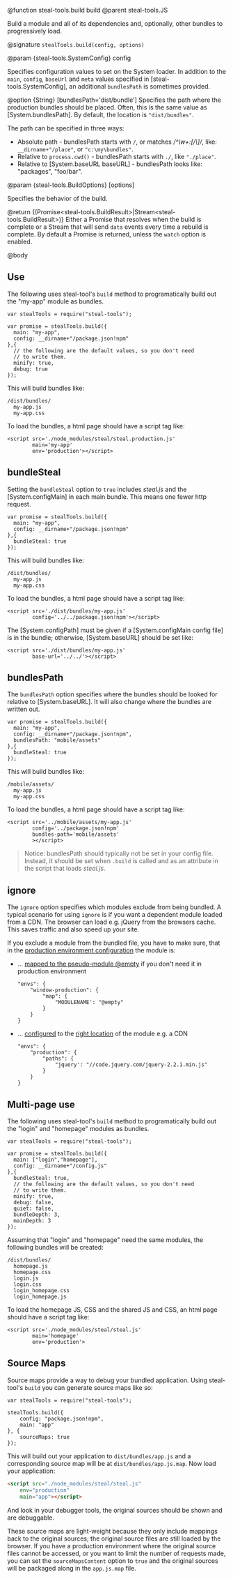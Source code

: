 @function steal-tools.build build
@parent steal-tools.JS 

Build a module and all of its dependencies and, optionally, other bundles to progressively load.

@signature `stealTools.build(config, options)`

@param {steal-tools.SystemConfig} config

Specifies configuration values to set on the System loader.  In addition to the `main`, `config`, `baseUrl` and `meta` values 
specified in [steal-tools.SystemConfig], an additional `bundlesPath` is sometimes provided.


  @option {String} [bundlesPath='dist/bundle']  Specifies the path where the production bundles should be 
  placed. Often, this is the same value as [System.bundlesPath]. By default, the location is `"dist/bundles"`.

  The path can be specified in three ways:

 - Absolute path - bundlesPath starts with `/`, or matches _/^\w+:[\/\\]/_, like:  `__dirname+"/place"`, or `"c:\my\bundles"`.
 - Relative to `process.cwd()` - bundlesPath starts with `./`, like `"./place"`.
 - Relative to [System.baseURL baseURL] - bundlesPath looks like: "packages", "foo/bar".
 
  
@param {steal-tools.BuildOptions} [options]

Specifies the behavior of the build.
  
@return {(Promise<steal-tools.BuildResult>|Stream<steal-tools.BuildResult>)} Either a Promise that resolves when the build is complete or a Stream that will send `data` events every time a rebuild is complete. By default a Promise is returned, unless the `watch` option is enabled.

@body

## Use

The following uses steal-tool's `build` method to programatically build out the "my-app"
module as bundles.    

    var stealTools = require("steal-tools");
    
    var promise = stealTools.build({
      main: "my-app",
      config: __dirname+"/package.json!npm"
    },{
      // the following are the default values, so you don't need
      // to write them.
      minify: true,
      debug: true
    });

This will build bundles like:

    /dist/bundles/
      my-app.js
      my-app.css

To load the bundles, a html page should have a script tag like:

```
<script src='./node_modules/steal/steal.production.js' 
        main='my-app'
        env='production'></script>
```

## bundleSteal

Setting the `bundleSteal` option to `true` includes _steal.js_ and the [System.configMain] in each
main bundle.  This means one fewer http request.  

    var promise = stealTools.build({
      main: "my-app",
      config: __dirname+"/package.json!npm"
    },{
      bundleSteal: true
    });

This will build bundles like:

    /dist/bundles/
      my-app.js
      my-app.css

To load the bundles, a html page should have a script tag like:

```
<script src='./dist/bundles/my-app.js' 
        config='../../package.json!npm'></script>
```

The [System.configPath] must be given if a [System.configMain config file] is in the bundle;
otherwise, [System.baseURL] should be set like:

```
<script src='./dist/bundles/my-app.js' 
        base-url='../../'></script>
```


## bundlesPath

The `bundlesPath` option specifies where the bundles should be looked for
relative to [System.baseURL].  It will also change where the bundles are written out.

    var promise = stealTools.build({
      main: "my-app",
      config: __dirname+"/package.json!npm",
      bundlesPath: "mobile/assets"
    },{
      bundleSteal: true
    });

This will build bundles like:

    /mobile/assets/
      my-app.js
      my-app.css

To load the bundles, a html page should have a script tag like:

```
<script src='../mobile/assets/my-app.js' 
        config='../package.json!npm'
        bundles-path='mobile/assets'
        ></script>
```

> Notice: bundlesPath should typically not be set in your
config file. Instead, it should be set when `.build` is called
and as an attribute in the script that loads _steal.js_.

## <a name="ignore"></a>ignore

The `ignore` option specifies which modules exclude from being bundled.
A typical scenario for using `ignore` is if you want a dependent module loaded from a CDN.
The browser can load e.g. jQuery from the browsers cache. This saves traffic and also speed up your site.

If you exclude a module from the bundled file, you have to make sure, that in the [production environment configuration](http://stealjs.com/docs/System.envs.html)
the module is:

* ... [mapped to the pseudo-module @empty](http://stealjs.com/docs/System.map.html#ignoring-optional-dependencies) if you don't need it in production environment

    ```
    "envs": {
        "window-production": {
            "map": {
                "MODULENAME': "@empty"
            }
        }
    }
    ```

* ... [configured](http://stealjs.com/docs/steal.html#path-configure) to the [right location](http://stealjs.com/docs/System.paths.html) of the module e.g. a CDN

    ```
    "envs": {
        "production": {
            "paths": {
                "jquery': "//code.jquery.com/jquery-2.2.1.min.js"
            }
        }
    }
    ```


## Multi-page use

The following uses steal-tool's `build` method to programatically build out the "login" and "homepage"
modules as bundles.    

    var stealTools = require("steal-tools");
    
    var promise = stealTools.build({
      main: ["login","homepage"],
      config: __dirname+"/config.js"
    },{
      bundleSteal: true,
      // the following are the default values, so you don't need
      // to write them.
      minify: true,
      debug: false,
      quiet: false,
      bundleDepth: 3,
      mainDepth: 3
    });

Assuming that "login" and "homepage" need the same modules, the following bundles will be created:

    /dist/bundles/
      homepage.js
      homepage.css
      login.js
      login.css
      login_homepage.css
      login_homepage.js
      
To load the homepage JS, CSS and the shared JS and CSS, an html page should have a script tag like:

```
<script src='./node_modules/steal/steal.js' 
        main='homepage'
        env='production'>
```

## Source Maps

Source maps provide a way to debug your bundled application. Using steal-tool's `build` you can generate source maps like so:

    var stealTools = require("steal-tools");

    stealTools.build({
        config: "package.json!npm",
        main: "app"
    }, {
        sourceMaps: true
    });

This will build out your application to `dist/bundles/app.js` and a corresponding source map will be at `dist/bundles/app.js.map`. Now load your application:

```html
<script src="./node_modules/steal/steal.js"
    env="production"
    main="app"></script>
```

And look in your debugger tools, the original sources should be shown and are debuggable.

These source maps are light-weight because they only include mappings back to the original sources; the original source files are still loaded by the browser. If you have a production environment where the original source files cannot be accessed, or you want to limit the number of requests made, you can set the `sourceMapsContent` option to `true` and the original sources will be packaged along in the `app.js.map` file.
